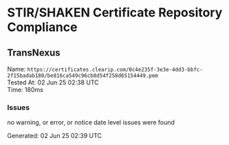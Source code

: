 # STIR/SHAKEN Certificate Repository Compliance

## TransNexus

Name: `https://certificates.clearip.com/0c4e235f-3e3e-4dd3-bbfc-2f15badab180/be816ca549c96cb8d54f258d65154449.pem`\
Tested At: 02 Jun 25 02:38 UTC\
Time: 180ms

### Issues

no warning, or error, or notice date level issues were found

Generated: 02 Jun 25 02:39 UTC